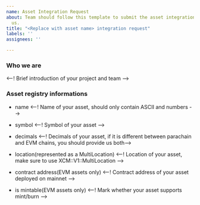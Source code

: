 ```yaml
---
name: Asset Integration Request
about: Team should follow this template to submit the asset integration request to
  us.
title: "<Replace with asset name> integration request"
labels: ''
assignees: ''

---
```


### Who we are

<--! Brief introduction of your project and team -->

### Asset registry informations

- name
<--! Name of your asset, should only contain ASCII and numbers -->

- symbol
<--! Symbol of your asset -->

- decimals
<--! Decimals of your asset, if it is different between parachain and EVM chains, you should provide us both-->

- location(represented as a MultiLocation)
<--! Location of your asset, make sure to use XCM::V1::MultiLocation -->

- contract address(EVM assets only)
<--! Contract address of your asset deployed on mainnet -->

- is mintable(EVM assets only)
<--! Mark whether your asset supports mint/burn -->
